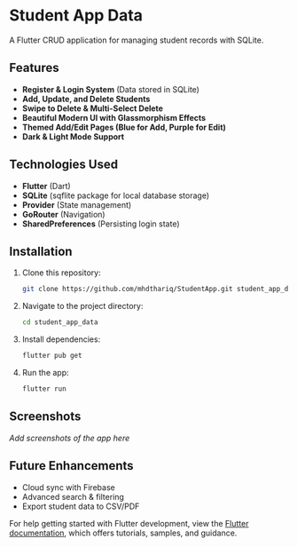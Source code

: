 # Student App Data

A Flutter CRUD application for managing student records with SQLite.

## Features
- **Register & Login System** (Data stored in SQLite)
- **Add, Update, and Delete Students**
- **Swipe to Delete & Multi-Select Delete**
- **Beautiful Modern UI with Glassmorphism Effects**
- **Themed Add/Edit Pages (Blue for Add, Purple for Edit)**
- **Dark & Light Mode Support**

## Technologies Used
- **Flutter** (Dart)
- **SQLite** (sqflite package for local database storage)
- **Provider** (State management)
- **GoRouter** (Navigation)
- **SharedPreferences** (Persisting login state)

## Installation
1. Clone this repository:
   ```bash
   git clone https://github.com/mhdthariq/StudentApp.git student_app_date
   ```
2. Navigate to the project directory:
   ```bash
   cd student_app_data
   ```
3. Install dependencies:
   ```bash
   flutter pub get
   ```
4. Run the app:
   ```bash
   flutter run
   ```

## Screenshots
_Add screenshots of the app here_

## Future Enhancements
- Cloud sync with Firebase
- Advanced search & filtering
- Export student data to CSV/PDF

For help getting started with Flutter development, view the
[Flutter documentation](https://docs.flutter.dev/), which offers tutorials, samples, and guidance.